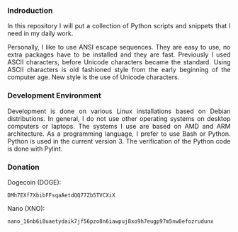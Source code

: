 ### Indroduction

<p align="justify">In this repository I will put a collection of Python scripts and snippets that I need in my daily work.</p>
<p align="justify">Personally, I like to use ANSI escape sequences. They are easy to use, no extra packages have to be installed and they are fast. Previously I used ASCII characters, before Unicode characters became the standard. Using ASCII characters is old fashioned style from the early beginning of the computer age. New style is the use of Unicode characters.</p>

### Development Environment

<p align="justify">Development is done on various Linux installations based on Debian distributions. In general, I do not use other operating systems on desktop computers or laptops. The systems I use are based on AMD and ARM architecture. As a programming language, I prefer to use Bash or Python. Python is used in the current version 3. The verification of the Python code is done with Pylint.</p>

### Donation

Dogecoin (DOGE):

<div class="snippet-clipboard-content position-relative overflow-auto" data-snippet-clipboard-copy-content="DMh7EXf7XbibFFsqaAetdQQ77Zb5TVCXiX"><pre><code>DMh7EXf7XbibFFsqaAetdQQ77Zb5TVCXiX</code></pre></div>

Nano (XNO):

<div class="snippet-clipboard-content position-relative overflow-auto" data-snippet-clipboard-copy-content="nano_16nb6i8uaetydaik7jf56pzo8n6iawpuj8xo9h7eugp97m5nw6efozrudunx"><pre><code>nano_16nb6i8uaetydaik7jf56pzo8n6iawpuj8xo9h7eugp97m5nw6efozrudunx</code></pre></div>
